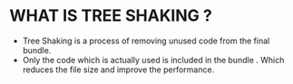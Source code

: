 # WHAT IS TREE SHAKING ?

- Tree Shaking is a process of removing unused code from the final bundle.
- Only the code which is actually used is included in the bundle . Which reduces the file size and improve the performance.
